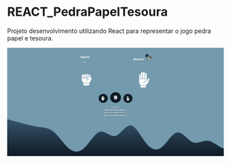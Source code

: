# REACT_PedraPapelTesoura

Projeto desenvolvimento utilizando React para representar o jogo pedra papel e tesoura.

<img src='print.png'/>
